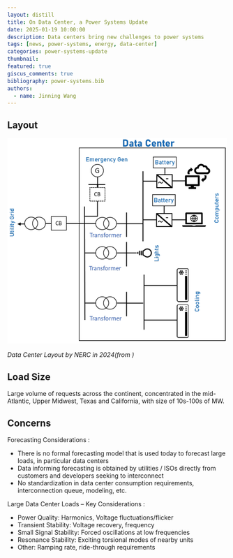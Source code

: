 ```yaml
---
layout: distill
title: On Data Center, a Power Systems Update
date: 2025-01-19 10:00:00
description: Data centers bring new challenges to power systems
tags: [news, power-systems, energy, data-center]
categories: power-systems-update
thumbnail:
featured: true
giscus_comments: true
bibliography: power-systems.bib
authors:
  - name: Jinning Wang
---
```


## Layout

<div style="text-align: ;left;">
  <img src="/assets/img/psupdate/data-center-layout.png" alt="Data Center Layout" style="width: 540px; height: auto;">
  <p><em>Data Center Layout by NERC in 2024(from <d-cite key="nerc2024datacenter"></d-cite>) </em></p>
</div>

## Load Size

Large volume of requests across the continent, concentrated in the mid-Atlantic, Upper Midwest, Texas and California, with size of 10s-100s of MW. <d-cite key="giraldez2024large"></d-cite>

## Concerns

Forecasting Considerations <d-cite key="giraldez2024large"></d-cite>:

- There is no formal forecasting model that is used today to forecast large loads, in particular data centers
- Data informing forecasting is obtained by utilities / ISOs directly from customers and developers seeking to interconnect
- No standardization in data center consumption requirements, interconnection queue, modeling, etc.

Large Data Center Loads – Key Considerations <d-cite key="shah2024interconnection"></d-cite>:

- Power Quality: Harmonics, Voltage fluctuations/flicker
- Transient Stability: Voltage recovery, frequency
- Small Signal Stability: Forced oscillations at low frequencies
- Resonance Stability: Exciting torsional modes of nearby units
- Other: Ramping rate, ride-through requirements
